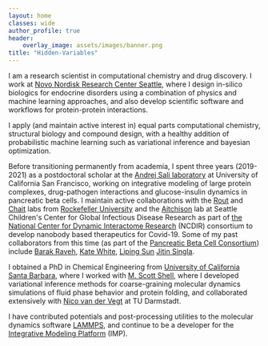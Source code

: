 ```yaml
---
layout: home
classes: wide
author_profile: true
header:
    overlay_image: assets/images/banner.png
title: "Hidden-Variables"
---
```


I am a research scientist in computational chemistry and drug discovery. I work at [Novo Nordisk Research Center Seattle](https://www.novonordisk-us.com/about/who-we-are/seattle-wa.html), where I design in-silico biologics for endocrine disorders using a combination of physics and machine learning approaches, and also develop scientific software and workflows for protein-protein interactions.

I apply (and maintain active interest in) equal parts computational chemistry, structural biology and compound design, with a healthy addition of probabilistic machine learning such as variational inference and bayesian optimization.

Before transitioning permanently from academia, I spent three years (2019-2021) as a postdoctoral scholar at the [Andrej Sali laboratory](https://salilab.org/) at University of California San Francisco, working on integrative modeling of large protein complexes, drug-pathogen interactions and glucose-insulin dynamics in pancreatic beta cells. I maintain active collaborations with the [Rout](https://www.rockefeller.edu/our-scientists/heads-of-laboratories/896-michael-p-rout/) and [Chait](https://www.rockefeller.edu/our-scientists/heads-of-laboratories/902-brian-t-chait/) labs from [Rockefeller University](https://www.rockefeller.edu/) and the [Aitchison](https://www.seattlechildrens.org/research/centers-programs/global-infectious-disease-research/research-areas-and-labs/aitchison-lab/) lab at Seattle Children's Center for Global Infectious Disease Research as part of [the National Center for Dynamic Interactome Research](https://www.ncdir.org/) (NCDIR) consortium to develop nanobody based therapeutics for Covid-19. Some of my past collaborators from this time (as part of the [Pancreatic Beta Cell Consortium](https://dornsife.usc.edu/bridge-institute/pancreatic-beta-cell-consortium/#:~:text=The%20Pancreatic%20Beta%20Cell%20Consortium,of%20the%20pancreatic%20beta%20cell.)) include [Barak Raveh](https://www.ravehlab.org/), [Kate White](https://www.katewhitelab.com/), [Liping Sun](https://compbio.ihuman.shanghaitech.edu.cn/members.html) [Jitin Singla](https://www.jitinsingla.in/).

I obtained a PhD in Chemical Engineering from [University of California Santa Barbara](https://www.chemengr.ucsb.edu/), where I worked with [M. Scott Shell](https://theshelllab.org/), where I developed variational inference methods for coarse-graining molecular dynamics simulations of fluid phase behavior and protein folding, and collaborated extensively with [Nico van der Vegt](https://www.cpc.tu-darmstadt.de/cpc/people_cpc/cpc_staff_details_55425.en.jsp) at TU Darmstadt.

I have contributed potentials and post-processing utilities to the molecular dynamics software [LAMMPS](https://docs.lammps.org/pair_local_density.html), and continue to be a developer for the [Integrative Modeling Platform](https://github.com/salilab/imp) (IMP).